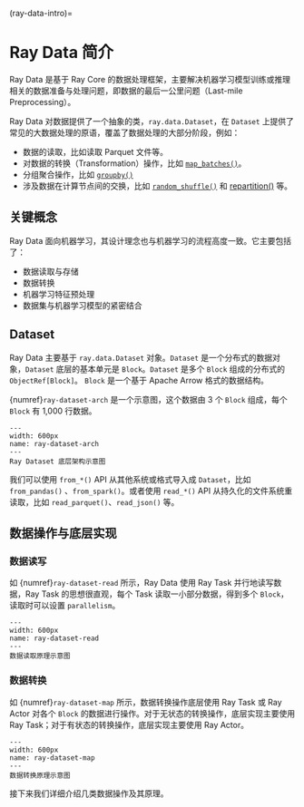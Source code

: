 (ray-data-intro)=
# Ray Data 简介

Ray Data 是基于 Ray Core 的数据处理框架，主要解决机器学习模型训练或推理相关的数据准备与处理问题，即数据的最后一公里问题（Last-mile Preprocessing）。

Ray Data 对数据提供了一个抽象的类，`ray.data.Dataset`，在 `Dataset` 上提供了常见的大数据处理的原语，覆盖了数据处理的大部分阶段，例如：

* 数据的读取，比如读取 Parquet 文件等。
* 对数据的转换（Transformation）操作，比如 [`map_batches()`](https://docs.ray.io/en/latest/data/api/doc/ray.data.Dataset.map_batches.html#ray.data.Dataset.map_batches)。
* 分组聚合操作，比如 [`groupby()`](https://docs.ray.io/en/latest/data/api/doc/ray.data.Dataset.groupby.html#ray.data.Dataset.groupby)
* 涉及数据在计算节点间的交换，比如 [`random_shuffle()`](https://docs.ray.io/en/latest/data/api/doc/ray.data.Dataset.random_shuffle.html#ray.data.Dataset.random_shuffle) 和 [repartition()](https://docs.ray.io/en/latest/data/api/doc/ray.data.Dataset.repartition.html#ray.data.Dataset.repartition) 等。

## 关键概念

Ray Data 面向机器学习，其设计理念也与机器学习的流程高度一致。它主要包括了：

* 数据读取与存储
* 数据转换
* 机器学习特征预处理
* 数据集与机器学习模型的紧密结合

## Dataset

Ray Data 主要基于 `ray.data.Dataset` 对象。`Dataset` 是一个分布式的数据对象，`Dataset` 底层的基本单元是 `Block`。`Dataset` 是多个 `Block` 组成的分布式的 `ObjectRef[Block]`。 `Block` 是一个基于 Apache Arrow 格式的数据结构。 

{numref}`ray-dataset-arch` 是一个示意图，这个数据由 3 个 `Block` 组成，每个 `Block` 有 1,000 行数据。

```{figure} ../img/ch-ray-data/dataset-arch.svg
---
width: 600px
name: ray-dataset-arch
---
Ray Dataset 底层架构示意图
```

我们可以使用 `from_*()` API 从其他系统或格式导入成 `Dataset`，比如 `from_pandas()` 、`from_spark()`。或者使用 `read_*()` API 从持久化的文件系统重读取，比如 `read_parquet()`、`read_json()` 等。

## 数据操作与底层实现

### 数据读写

如 {numref}`ray-dataset-read` 所示，Ray Data 使用 Ray Task 并行地读写数据，Ray Task 的思想很直观，每个 Task 读取一小部分数据，得到多个 `Block`，读取时可以设置 `parallelism`。

```{figure} ../img/ch-ray-data/dataset-read.svg
---
width: 600px
name: ray-dataset-read
---
数据读取原理示意图
```

### 数据转换

如 {numref}`ray-dataset-map` 所示，数据转换操作底层使用 Ray Task 或 Ray Actor 对各个 `Block` 的数据进行操作。对于无状态的转换操作，底层实现主要使用 Ray Task；对于有状态的转换操作，底层实现主要使用 Ray Actor。

```{figure} ../img/ch-ray-data/dataset-map.svg
---
width: 600px
name: ray-dataset-map
---
数据转换原理示意图
```

接下来我们详细介绍几类数据操作及其原理。